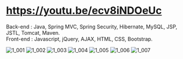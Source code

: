 # https://youtu.be/ecv8iNDOeUc
Back-end : Java, Spring MVC, Spring Security, Hibernate, MySQL, JSP, JSTL, Tomcat, Maven. <br />
Front-end : Javascript, jQuery, AJAX, HTML, CSS, Bootstrap.
 
![1_001](https://user-images.githubusercontent.com/29220490/38941233-c4f18940-4334-11e8-8453-a56524f7ad2c.png)
![1_002](https://user-images.githubusercontent.com/29220490/38941569-7f7d9556-4335-11e8-939a-800e95770d66.png)
![1_003](https://user-images.githubusercontent.com/29220490/38941799-ffb29b2c-4335-11e8-8fa8-ded97ac0727b.png)
![1_004](https://user-images.githubusercontent.com/29220490/38941900-3aafe2e8-4336-11e8-891f-4426d4c221e9.png)
![1_005](https://user-images.githubusercontent.com/29220490/38941917-45ec6fc8-4336-11e8-8b94-f797ac4a6ae4.png)
![1_006](https://user-images.githubusercontent.com/29220490/38941945-4a544568-4336-11e8-8818-d917cb0712bb.png)
![1_007](https://user-images.githubusercontent.com/29220490/38941955-4d9dfe6c-4336-11e8-95bf-b04e5d83c9d1.png)
